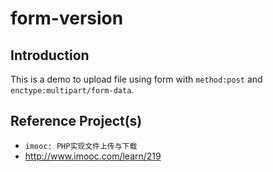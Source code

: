 form-version
==============

Introduction
-------------
This is a demo to upload file using form with `method:post` and `enctype:multipart/form-data`.


Reference Project(s)
--------------------
- `imooc: PHP实现文件上传与下载`
 - http://www.imooc.com/learn/219
